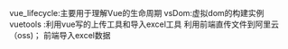 vue_lifecycle:主要用于理解Vue的生命周期
vsDom:虚拟dom的构建实例
vuetools :利用vue写的上传工具和导入excel工具
    利用前端直传文件到阿里云（oss)；
    前端导入excel数据

